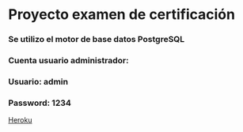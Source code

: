 # Proyecto examen de certificación

### Se utilizo el motor de base datos PostgreSQL
### Cuenta usuario administrador: 
### Usuario: admin
### Password: 1234

[Heroku](https://curso-ti-digitales.herokuapp.com)
